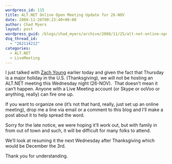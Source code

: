 ```yaml
---
wordpress_id: 115
title: ALT.NET Online Open Meeting Update for 26-NOV
date: 2008-11-26T00:23:40+00:00
author: Chad Myers
layout: post
wordpress_guid: /blogs/chad_myers/archive/2008/11/25/alt-net-online-open-meeting-update-for-26-nov.aspx
dsq_thread_id:
  - "262114212"
categories:
  - ALT.NET
  - LiveMeeting
---
```

I just talked with [Zach Young](http://zachariahyoung.com/zy/post/2008/11/Second-ALTNet-Livemeeting-on-19-Nov-2008.aspx) earlier today and given the fact that Thursday is a major holiday in the U.S. (Thanksgiving), we will not be hosting an ALT.NET meeting this Wednesday night (26-NOV).&#160; That doesn’t mean it can’t happen. Anyone with a Live Meeting account (or Skype or ooVoo or anything, really) can fire one up.&#160; 

If you want to organize one (it’s not that hard, really, just set up an online meeting), drop me a line via email or a comment to this blog and I’ll make a post about it to help spread the word.

Sorry for the late notice, we were hoping it’ll work out, but with family in from out of town and such, it will be difficult for many folks to attend. 

We’ll look at resuming it the next Wednesday after Thanksgiving which would be December the 3rd.

Thank you for understanding.